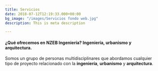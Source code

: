 ```yaml
---
title: Servicios
date: 2018-07-12T12:19:33.000+00:00
bg_image: "/images/Servicios fondo web.jpg"
description: This is meta description

---
```

#### ¿Qué ofrecemos en NZEB Ingeniería? Ingeniería, urbanismo y arquitectura.

Somos un grupo de personas multidisciplinares que abordamos cualquier tipo de proyecto relacionado con la **ingeniería**, **urbanismo** y **arquitectura**.